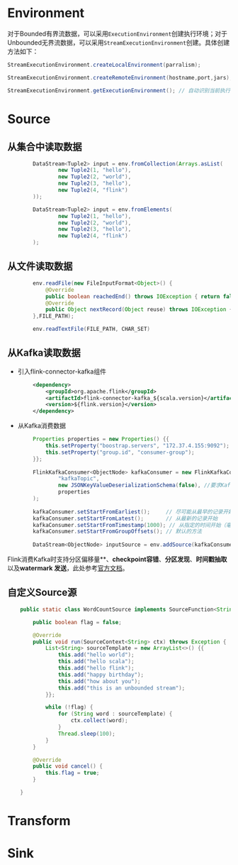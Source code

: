 # Environment

对于Bounded有界流数据，可以采用`ExecutionEnvironment`创建执行环境；对于Unbounded无界流数据，可以采用`StreamExecutionEnvironment`创建。具体创建方法如下：

```java
StreamExecutionEnvironment.createLocalEnvironment(parralism);
```

```java
StreamExecutionEnvironment.createRemoteEnvironment(hostname,port,jars);
```

```java
StreamExecutionEnvironment.getExecutionEnvironment(); // 自动识别当前执行环境并实例化执行环境对象【推荐】
```

# Source

## 从集合中读取数据

```java
        DataStream<Tuple2> input = env.fromCollection(Arrays.asList(
                new Tuple2(1, "hello"),
                new Tuple2(2, "world"),
                new Tuple2(3, "hello"),
                new Tuple2(4, "flink")
        ));
```

```java
        DataStream<Tuple2> input = env.fromElements(
                new Tuple2(1, "hello"),
                new Tuple2(2, "world"),
                new Tuple2(3, "hello"),
                new Tuple2(4, "flink")
        );
```

## 从文件读取数据

```java
        env.readFile(new FileInputFormat<Object>() {
            @Override
            public boolean reachedEnd() throws IOException { return false; }
            @Override
            public Object nextRecord(Object reuse) throws IOException { return null; }
        },FILE_PATH);
```

```java
        env.readTextFile(FILE_PATH, CHAR_SET)
```

## 从Kafka读取数据

- 引入flink-connector-kafka组件

```xml
        <dependency>
            <groupId>org.apache.flink</groupId>
            <artifactId>flink-connector-kafka_${scala.version}</artifactId>
            <version>${flink.version}</version>
        </dependency>
```

- 从Kafka消费数据

```java
        Properties properties = new Properties() {{
            this.setProperty("boostrap.servers", "172.37.4.155:9092");
            this.setProperty("group.id", "consumer-group");
        }};
        
        FlinkKafkaConsumer<ObjectNode> kafkaConsumer = new FlinkKafkaConsumer<>(
                "kafkaTopic",
                new JSONKeyValueDeserializationSchema(false), //要求Kafka中的数据已经序列化为比特数组
                properties
        );
        
        kafkaConsumer.setStartFromEarliest();     // 尽可能从最早的记录开始
        kafkaConsumer.setStartFromLatest();       // 从最新的记录开始
        kafkaConsumer.setStartFromTimestamp(1000); // 从指定的时间开始（毫秒）
        kafkaConsumer.setStartFromGroupOffsets(); // 默认的方法
        
        DataStream<ObjectNode> inputSource = env.addSource(kafkaConsumer);
```

Flink消费Kafka时支持分区偏移量**、**checkpoint容错**、**分区发现**、**时间戳抽取**以及**watermark 发送**，此处参考[官方文档](https://ci.apache.org/projects/flink/flink-docs-release-1.13/docs/connectors/datastream/kafka/#kafka-consumers-start-position-configuration)。

## 自定义Source源

```java
    public static class WordCountSource implements SourceFunction<String> {

        public boolean flag = false;

        @Override
        public void run(SourceContext<String> ctx) throws Exception {
            List<String> sourceTemplate = new ArrayList<>() {{
                this.add("hello world");
                this.add("hello scala");
                this.add("hello flink");
                this.add("happy birthday");
                this.add("how about you");
                this.add("this is an unbounded stream");
            }};

            while (!flag) {
                for (String word : sourceTemplate) {
                    ctx.collect(word);
                }
                Thread.sleep(100);
            }
        }

        @Override
        public void cancel() {
            this.flag = true;
        }

    }
```



# Transform



# Sink

